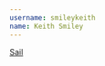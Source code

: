 ```yaml
---
username: smileykeith
name: Keith Smiley
---
```


[Sail](https://itunes.apple.com/us/app/sail-for-app.net/id604110584?ls=1&mt=12)
